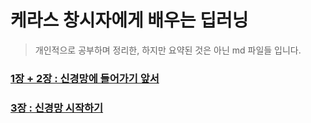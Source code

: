 # 케라스 창시자에게 배우는 딥러닝

> 개인적으로 공부하며 정리한, 하지만 요약된 것은 아닌 md 파일들 입니다.


### [1장 + 2장 : 신경망에 들어가기 앞서](https://github.com/ydy8989/AI_Stack/blob/master/keras%20markdown/1%EC%9E%A5~2%EC%9E%A5.md)
### [3장 : 신경망 시작하기](https://github.com/ydy8989/AI_Stack/blob/master/keras%20markdown/3%EC%9E%A5_%EC%8B%A0%EA%B2%BD%EB%A7%9D%20%EC%8B%9C%EC%9E%91%ED%95%98%EA%B8%B0.md)


